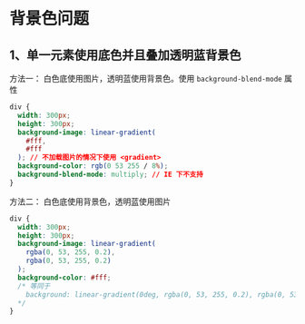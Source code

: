 # 背景色问题

## 1、单一元素使用底色并且叠加透明蓝背景色

方法一：
白色底使用图片，透明蓝使用背景色。使用 `background-blend-mode` 属性

```css
div {
  width: 300px;
  height: 300px;
  background-image: linear-gradient(
    #fff,
    #fff
  ); // 不加载图片的情况下使用 <gradient>
  background-color: rgb(0 53 255 / 8%);
  background-blend-mode: multiply; // IE 下不支持
}
```

方法二：
白色底使用背景色，透明蓝使用图片

```css
div {
  width: 300px;
  height: 300px;
  background-image: linear-gradient(
    rgba(0, 53, 255, 0.2),
    rgba(0, 53, 255, 0.2)
  );
  background-color: #fff;
  /* 等同于
    background: linear-gradient(0deg, rgba(0, 53, 255, 0.2), rgba(0, 53, 255, 0.2)), #fff;
  */
}
```
